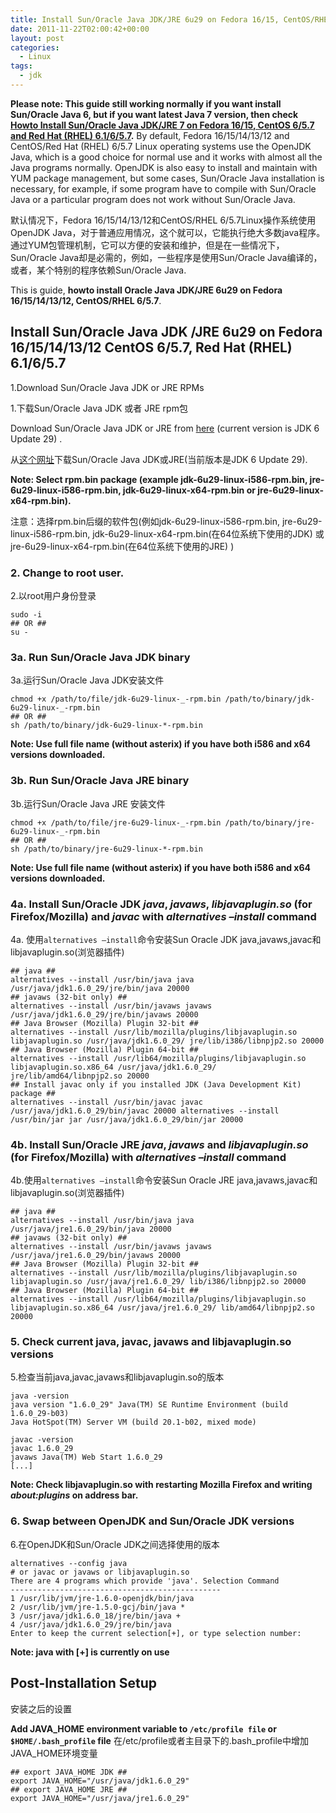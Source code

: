 ```yaml
---
title: Install Sun/Oracle Java JDK/JRE 6u29 on Fedora 16/15, CentOS/RHEL 6/5.7(中英对照)
date: 2011-11-22T02:00:42+00:00
layout: post
categories:
  - Linux
tags:
  - jdk
---
```

**Please note: This guide still working normally if you want install Sun/Oracle Java 6, but if you want latest Java 7 version, then check [Howto Install Sun/Oracle Java JDK/JRE 7 on Fedora 16/15, CentOS 6/5.7 and Red Hat (RHEL) 6.1/6/5.7](http://www.if-not-true-then-false.com/2010/install-sun-oracle-java-jdk-jre-7-on-fedora-centos-red-hat-rhel/ "Install Sun/Oracle Java JDK/JRE 7 on Fedora 16/15, CentOS/Red Hat (RHEL) 6.1/6/5.7").** By default, Fedora 16/15/14/13/12 and CentOS/Red Hat (RHEL) 6/5.7 Linux operating systems use the OpenJDK Java, which is a good choice for normal use and it works with almost all the Java programs normally. OpenJDK is also easy to install and maintain with YUM package management, but some cases, Sun/Oracle Java installation is necessary, for example, if some program have to compile with Sun/Oracle Java or a particular program does not work without Sun/Oracle Java.

默认情况下，Fedora 16/15/14/13/12和CentOS/RHEL 6/5.7Linux操作系统使用OpenJDK Java，对于普通应用情况，这个就可以，它能执行绝大多数java程序。通过YUM包管理机制，它可以方便的安装和维护，但是在一些情况下，Sun/Oracle Java却是必需的，例如，一些程序是使用Sun/Oracle Java编译的，或者，某个特别的程序依赖Sun/Oracle Java.
<!--more-->
This is guide, **howto install Oracle Java JDK/JRE 6u29 on Fedora 16/15/14/13/12, CentOS/RHEL 6/5.7**.

## Install Sun/Oracle Java JDK /JRE 6u29 on Fedora 16/15/14/13/12 CentOS 6/5.7, Red Hat (RHEL) 6.1/6/5.7

1.Download Sun/Oracle Java JDK or JRE RPMs

1.下载Sun/Oracle Java JDK 或者 JRE rpm包

Download Sun/Oracle Java JDK or JRE from [here](http://www.oracle.com/technetwork/java/javase/downloads/index.html) (current version is JDK 6 Update 29) .

从[这个网址](http://www.oracle.com/technetwork/java/javase/downloads/index.html)下载Sun/Oracle Java JDK或JRE(当前版本是JDK 6 Update 29).

**Note: Select rpm.bin package (example jdk-6u29-linux-i586-rpm.bin, jre-6u29-linux-i586-rpm.bin, jdk-6u29-linux-x64-rpm.bin or jre-6u29-linux-x64-rpm.bin).**

注意：选择rpm.bin后缀的软件包(例如jdk-6u29-linux-i586-rpm.bin, jre-6u29-linux-i586-rpm.bin, jdk-6u29-linux-x64-rpm.bin(在64位系统下使用的JDK) 或 jre-6u29-linux-x64-rpm.bin(在64位系统下使用的JRE) )

### 2. Change to root user.

2.以root用户身份登录
```
sudo -i
## OR ##
su -
```
### 3a. Run Sun/Oracle Java JDK binary

3a.运行Sun/Oracle Java JDK安装文件
```
chmod +x /path/to/file/jdk-6u29-linux-_-rpm.bin /path/to/binary/jdk-6u29-linux-_-rpm.bin
## OR ##
sh /path/to/binary/jdk-6u29-linux-*-rpm.bin
```
**Note: Use full file name (without asterix) if you have both i586 and x64 versions downloaded.**

### 3b. Run Sun/Oracle Java JRE binary

3b.运行Sun/Oracle Java JRE 安装文件
```
chmod +x /path/to/file/jre-6u29-linux-_-rpm.bin /path/to/binary/jre-6u29-linux-_-rpm.bin
## OR ##
sh /path/to/binary/jre-6u29-linux-*-rpm.bin
```
**Note: Use full file name (without asterix) if you have both i586 and x64 versions downloaded.**

### 4a. Install Sun/Oracle JDK *java*, *javaws*, *libjavaplugin.so* (for Firefox/Mozilla) and *javac* with *alternatives –install* command

4a. 使用`alternatives –install`命令安装Sun Oracle JDK java,javaws,javac和libjavaplugin.so(浏览器插件)
```
## java ##
alternatives --install /usr/bin/java java /usr/java/jdk1.6.0_29/jre/bin/java 20000
## javaws (32-bit only) ##
alternatives --install /usr/bin/javaws javaws /usr/java/jdk1.6.0_29/jre/bin/javaws 20000
## Java Browser (Mozilla) Plugin 32-bit ##
alternatives --install /usr/lib/mozilla/plugins/libjavaplugin.so libjavaplugin.so /usr/java/jdk1.6.0_29/ jre/lib/i386/libnpjp2.so 20000
## Java Browser (Mozilla) Plugin 64-bit ##
alternatives --install /usr/lib64/mozilla/plugins/libjavaplugin.so libjavaplugin.so.x86_64 /usr/java/jdk1.6.0_29/ jre/lib/amd64/libnpjp2.so 20000
## Install javac only if you installed JDK (Java Development Kit) package ##
alternatives --install /usr/bin/javac javac /usr/java/jdk1.6.0_29/bin/javac 20000 alternatives --install /usr/bin/jar jar /usr/java/jdk1.6.0_29/bin/jar 20000
```

### 4b. Install Sun/Oracle JRE *java*, *javaws* and *libjavaplugin.so* (for Firefox/Mozilla) with *alternatives –install* command

4b.使用`alternatives –install`命令安装Sun Oracle JRE java,javaws,javac和libjavaplugin.so(浏览器插件)
```
## java ##
alternatives --install /usr/bin/java java /usr/java/jre1.6.0_29/bin/java 20000
## javaws (32-bit only) ##
alternatives --install /usr/bin/javaws javaws /usr/java/jre1.6.0_29/bin/javaws 20000
## Java Browser (Mozilla) Plugin 32-bit ##
alternatives --install /usr/lib/mozilla/plugins/libjavaplugin.so libjavaplugin.so /usr/java/jre1.6.0_29/ lib/i386/libnpjp2.so 20000
## Java Browser (Mozilla) Plugin 64-bit ##
alternatives --install /usr/lib64/mozilla/plugins/libjavaplugin.so libjavaplugin.so.x86_64 /usr/java/jre1.6.0_29/ lib/amd64/libnpjp2.so 20000
```

### 5. Check current java, javac, javaws and libjavaplugin.so versions

5.检查当前java,javac,javaws和libjavaplugin.so的版本
```
java -version
java version "1.6.0_29" Java(TM) SE Runtime Environment (build 1.6.0_29-b03)
Java HotSpot(TM) Server VM (build 20.1-b02, mixed mode)

javac -version
javac 1.6.0_29
javaws Java(TM) Web Start 1.6.0_29
[...]
```

**Note: Check libjavaplugin.so with restarting Mozilla Firefox and writing _about:plugins_ on address bar.**

### 6. Swap between OpenJDK and Sun/Oracle JDK versions

6.在OpenJDK和Sun/Oracle JDK之间选择使用的版本
```
alternatives --config java
# or javac or javaws or libjavaplugin.so
There are 4 programs which provide 'java'. Selection Command
-----------------------------------------------
1 /usr/lib/jvm/jre-1.6.0-openjdk/bin/java
2 /usr/lib/jvm/jre-1.5.0-gcj/bin/java *
3 /usr/java/jdk1.6.0_18/jre/bin/java +
4 /usr/java/jdk1.6.0_29/jre/bin/java
Enter to keep the current selection[+], or type selection number:
```

**Note: java with [+] is currently on use**

## Post-Installation Setup

安装之后的设置

**Add JAVA_HOME environment variable to `/etc/profile file` or `$HOME/.bash_profile` file**
在/etc/profile或者主目录下的.bash_profile中增加JAVA_HOME环境变量

```
## export JAVA_HOME JDK ##
export JAVA_HOME="/usr/java/jdk1.6.0_29"
## export JAVA_HOME JRE ##
export JAVA_HOME="/usr/java/jre1.6.0_29"
```